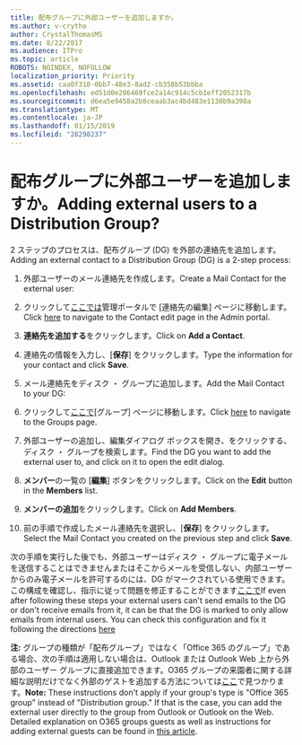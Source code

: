 ```yaml
---
title: 配布グループに外部ユーザーを追加しますか。
ms.author: v-crytho
author: CrystalThomasMS
ms.date: 8/22/2017
ms.audience: ITPro
ms.topic: article
ROBOTS: NOINDEX, NOFOLLOW
localization_priority: Priority
ms.assetid: caa0f310-0bb7-48e3-8ad2-cb358b53bbba
ms.openlocfilehash: ed51d0e206469fce2a14c914c5cb1eff2052317b
ms.sourcegitcommit: d6ea5e9458a2b8ceaab3ac4bd483e1130b9a398a
ms.translationtype: MT
ms.contentlocale: ja-JP
ms.lasthandoff: 01/15/2019
ms.locfileid: "28298237"
---
```

# <a name="adding-external-users-to-a-distribution-group"></a><span data-ttu-id="8f13f-102">配布グループに外部ユーザーを追加しますか。</span><span class="sxs-lookup"><span data-stu-id="8f13f-102">Adding external users to a Distribution Group?</span></span>

<span data-ttu-id="8f13f-103">2 ステップのプロセスは、配布グループ (DG) を外部の連絡先を追加します。</span><span class="sxs-lookup"><span data-stu-id="8f13f-103">Adding an external contact to a Distribution Group (DG) is a 2-step process:</span></span>
  
1. <span data-ttu-id="8f13f-104">外部ユーザーのメール連絡先を作成します。</span><span class="sxs-lookup"><span data-stu-id="8f13f-104">Create a Mail Contact for the external user:</span></span>
    
1. <span data-ttu-id="8f13f-105">クリックして[ここでは](https://support.office.com/article/https://portal.office.com/adminportal/home.aspx#/Contact)管理ポータルで [連絡先の編集] ページに移動します。</span><span class="sxs-lookup"><span data-stu-id="8f13f-105">Click [here](https://support.office.com/article/https://portal.office.com/adminportal/home.aspx#/Contact) to navigate to the Contact edit page in the Admin portal.</span></span> 
    
2. <span data-ttu-id="8f13f-106">**連絡先を追加する**をクリックします。</span><span class="sxs-lookup"><span data-stu-id="8f13f-106">Click on **Add a Contact**.</span></span>
    
3. <span data-ttu-id="8f13f-107">連絡先の情報を入力し、[**保存**] をクリックします。</span><span class="sxs-lookup"><span data-stu-id="8f13f-107">Type the information for your contact and click **Save**.</span></span>
    
2. <span data-ttu-id="8f13f-108">メール連絡先をディスク ・ グループに追加します。</span><span class="sxs-lookup"><span data-stu-id="8f13f-108">Add the Mail Contact to your DG:</span></span>
    
1. <span data-ttu-id="8f13f-109">クリックして[ここで](https://support.office.com/article/https://portal.office.com/adminportal/home.aspx#/groups)[グループ] ページに移動します。</span><span class="sxs-lookup"><span data-stu-id="8f13f-109">Click [here](https://support.office.com/article/https://portal.office.com/adminportal/home.aspx#/groups) to navigate to the Groups page.</span></span> 
    
2. <span data-ttu-id="8f13f-110">外部ユーザーの追加し、編集ダイアログ ボックスを開き、をクリックする、ディスク ・ グループを検索します。</span><span class="sxs-lookup"><span data-stu-id="8f13f-110">Find the DG you want to add the external user to, and click on it to open the edit dialog.</span></span>
    
3. <span data-ttu-id="8f13f-111">**メンバー**の一覧の [**編集**] ボタンをクリックします。</span><span class="sxs-lookup"><span data-stu-id="8f13f-111">Click on the **Edit** button in the **Members** list.</span></span> 
    
4. <span data-ttu-id="8f13f-112">**メンバーの追加**をクリックします。</span><span class="sxs-lookup"><span data-stu-id="8f13f-112">Click on **Add Members**.</span></span>
    
5. <span data-ttu-id="8f13f-113">前の手順で作成したメール連絡先を選択し、[**保存**] をクリックします。</span><span class="sxs-lookup"><span data-stu-id="8f13f-113">Select the Mail Contact you created on the previous step and click **Save**.</span></span>
    
<span data-ttu-id="8f13f-p101">次の手順を実行した後でも、外部ユーザーはディスク ・ グループに電子メールを送信することはできませんまたはそこからメールを受信しない、内部ユーザーからのみ電子メールを許可するのには、DG がマークされている使用できます。この構成を確認し、指示に従って問題を修正することができます[ここで](https://support.office.com/article/https://support.office.com/article/Fix-email-delivery-issues-for-error-code-5-7-133-in-Office-365-991abc19-7756-438f-abcb-39f69b80f284.aspx)</span><span class="sxs-lookup"><span data-stu-id="8f13f-p101">If even after following these steps your external users can't send emails to the DG or don't receive emails from it, it can be that the DG is marked to only allow emails from internal users. You can check this configuration and fix it following the directions [here](https://support.office.com/article/https://support.office.com/article/Fix-email-delivery-issues-for-error-code-5-7-133-in-Office-365-991abc19-7756-438f-abcb-39f69b80f284.aspx)</span></span>
  
 <span data-ttu-id="8f13f-p102">**注:** グループの種類が「配布グループ」ではなく「Office 365 のグループ」である場合、次の手順は適用しない場合は、Outlook または Outlook Web 上から外部のユーザー グループに直接追加できます。O365 グループの来園者に関する詳細な説明だけでなく外部のゲストを追加する方法については[ここ](https://support.office.com/article/https://support.office.com/article/Guest-access-in-Office-365-Groups-bfc7a840-868f-4fd6-a390-f347bf51aff6.aspx)で見つかります。</span><span class="sxs-lookup"><span data-stu-id="8f13f-p102">**Note:** These instructions don't apply if your group's type is "Office 365 group" instead of "Distribution group." If that is the case, you can add the external user directly to the group from Outlook or Outlook on the Web. Detailed explanation on O365 groups guests as well as instructions for adding external guests can be found in [this article](https://support.office.com/article/https://support.office.com/article/Guest-access-in-Office-365-Groups-bfc7a840-868f-4fd6-a390-f347bf51aff6.aspx).</span></span>
  

